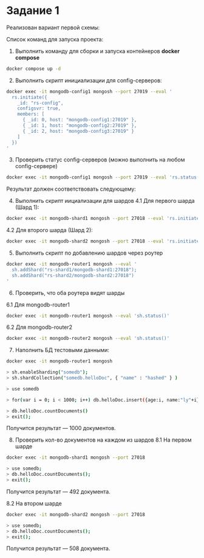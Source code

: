 # Задание 1

Реализован вариант первой схемы:

Список команд для запуска проекта:

1. Выполнить команду для сборки и запуска контейнеров **docker compose**

```bash
docker compose up -d
```

2. Выполнить скрипт инициализации для config-серверов:

```bash
docker exec -it mongodb-config1 mongosh --port 27019 --eval '
  rs.initiate({
    _id: "rs-config",
    configsvr: true,
    members: [
      { _id: 0, host: "mongodb-config1:27019" },
      { _id: 1, host: "mongodb-config2:27019" },
      { _id: 2, host: "mongodb-config3:27019" }
    ]
  })
'
```

3. Проверить статус config-серверов (можно выполнить на любом config-сервере)
```bash
docker exec -it mongodb-config1 mongosh --port 27019 --eval 'rs.status()'
```

Результат должен соответствовать следующему:


4. Выполнить скрипт иициализации для шардов
4.1 Для первого шарда (Шард 1):
```bash
docker exec -it mongodb-shard1 mongosh --port 27018 --eval 'rs.initiate({ _id: "rs-shard1", members: [{ _id: 0, host: "mongodb-shard1:27018" }] })'
```

4.2 Для второго шарда (Шард 2):
```bash
docker exec -it mongodb-shard2 mongosh --port 27018 --eval 'rs.initiate({ _id: "rs-shard2", members: [{ _id: 0, host: "mongodb-shard2:27018" }] })'
```

5. Выполнить скрипт по добавлению шардов через роутер
```bash
docker exec -it mongodb-router1 mongosh --eval '
  sh.addShard("rs-shard1/mongodb-shard1:27018");
  sh.addShard("rs-shard2/mongodb-shard2:27018")
'
```

6. Проверить, что оба роутера видят шарды

6.1 Для mongodb-router1
```bash
docker exec -it mongodb-router1 mongosh --eval 'sh.status()'
```
6.2 Для mongodb-router2
```bash
docker exec -it mongodb-router2 mongosh --eval 'sh.status()'
```


7. Наполнить БД тестовыми данными:
```bash
docker exec -it mongodb-router1 mongosh

> sh.enableSharding("somedb");
> sh.shardCollection("somedb.helloDoc", { "name" : "hashed" } )

> use somedb

> for(var i = 0; i < 1000; i++) db.helloDoc.insert({age:i, name:"ly"+i})

> db.helloDoc.countDocuments()
> exit();
```

Получится результат — 1000 документов.

8. Проверить кол-во документов на каждом из шардов
8.1 На первом шарде

```bash
docker exec -it mongodb-shard1 mongosh --port 27018

> use somedb;
> db.helloDoc.countDocuments();
> exit();
```

Получится результат — 492 документа.

8.2 На втором шарде

```bash
docker exec -it mongodb-shard2 mongosh --port 27018

> use somedb;
> db.helloDoc.countDocuments();
> exit();
```

Получится результат — 508 документа.
